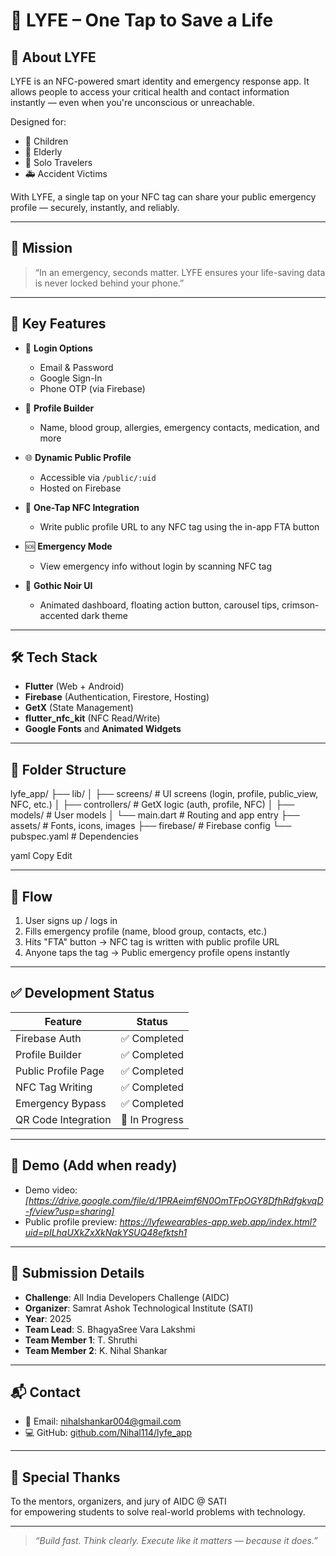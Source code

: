 # 🧬 LYFE – One Tap to Save a Life



## 📱 About LYFE

LYFE is an NFC-powered smart identity and emergency response app. It allows people to access your critical health and contact information instantly — even when you're unconscious or unreachable.

Designed for:
- 👶 Children
- 👵 Elderly
- 🧳 Solo Travelers
- 🚑 Accident Victims

With LYFE, a single tap on your NFC tag can share your public emergency profile — securely, instantly, and reliably.

---

## 🎯 Mission

> “In an emergency, seconds matter. LYFE ensures your life-saving data is never locked behind your phone.”

---

## 🚀 Key Features

- 🔐 **Login Options**
  - Email & Password
  - Google Sign-In
  - Phone OTP (via Firebase)

- 👤 **Profile Builder**
  - Name, blood group, allergies, emergency contacts, medication, and more

- 🌐 **Dynamic Public Profile**
  - Accessible via `/public/:uid`
  - Hosted on Firebase

- 📲 **One-Tap NFC Integration**
  - Write public profile URL to any NFC tag using the in-app FTA button

- 🆘 **Emergency Mode**
  - View emergency info without login by scanning NFC tag

- 🎨 **Gothic Noir UI**
  - Animated dashboard, floating action button, carousel tips, crimson-accented dark theme

---

## 🛠 Tech Stack

- **Flutter** (Web + Android)
- **Firebase** (Authentication, Firestore, Hosting)
- **GetX** (State Management)
- **flutter_nfc_kit** (NFC Read/Write)
- **Google Fonts** and **Animated Widgets**

---

## 📂 Folder Structure

lyfe_app/
├── lib/
│ ├── screens/ # UI screens (login, profile, public_view, NFC, etc.)
│ ├── controllers/ # GetX logic (auth, profile, NFC)
│ ├── models/ # User models
│ └── main.dart # Routing and app entry
├── assets/ # Fonts, icons, images
├── firebase/ # Firebase config
└── pubspec.yaml # Dependencies

yaml
Copy
Edit

---

## 🔄 Flow

1. User signs up / logs in
2. Fills emergency profile (name, blood group, contacts, etc.)
3. Hits "FTA" button → NFC tag is written with public profile URL
4. Anyone taps the tag → Public emergency profile opens instantly

---

## ✅ Development Status

| Feature             | Status       |
|---------------------|--------------|
| Firebase Auth       | ✅ Completed |
| Profile Builder     | ✅ Completed |
| Public Profile Page | ✅ Completed |
| NFC Tag Writing     | ✅ Completed |
| Emergency Bypass    | ✅ Completed |
| QR Code Integration | 🔄 In Progress |

---

## 🧪 Demo (Add when ready)

- Demo video: *[https://drive.google.com/file/d/1PRAeimf6N0OmTFpOGY8DfhRdfgkvqD-f/view?usp=sharing]*  
- Public profile preview: *https://lyfewearables-app.web.app/index.html?uid=pILhaUXkZxXkNakYSUQ48efktsh1*

---

## 📅 Submission Details

- **Challenge**: All India Developers Challenge (AIDC)
- **Organizer**: Samrat Ashok Technological Institute (SATI)
- **Year**: 2025
- **Team Lead**: S. BhagyaSree Vara Lakshmi
- **Team Member 1**: T. Shruthi
- **Team Member 2**: K. Nihal Shankar


---

## 📬 Contact

- 📧 Email: [nihalshankar004@gmail.com](mailto:nihalshankar004@gmail.com)  
- 💻 GitHub: [github.com/Nihal114/lyfe_app](https://github.com/Nihal114/lyfe_app)





---

## 🙏 Special Thanks

To the mentors, organizers, and jury of AIDC @ SATI  
for empowering students to solve real-world problems with technology.

---

> _“Build fast. Think clearly. Execute like it matters — because it does.”_
